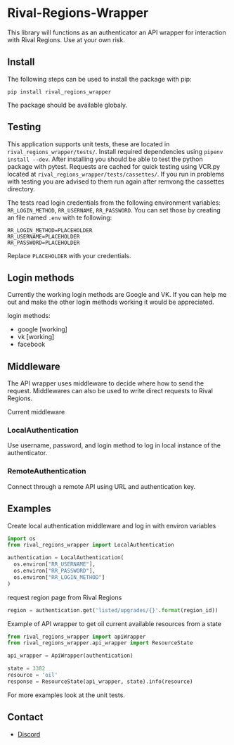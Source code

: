 # Rival-Regions-Wrapper
This library will functions as an authenticator an API wrapper for interaction with Rival Regions.
Use at your own risk.

## Install
The following steps can be used to install the package with pip:

```
pip install rival_regions_wrapper
```

The package should be available globaly.

## Testing
This application supports unit tests, these are located in `rival_regions_wrapper/tests/`.
Install required dependencies using `pipenv install --dev`.
After installing you should be able to test the python package with pytest.
Requests are cached for quick testing using VCR.py located at `rival_regions_wrapper/tests/cassettes/`.
If you run in problems with testing you are advised to them run again after remvong the cassettes directory.

The tests read login credentials from the following environment variables:
`RR_LOGIN_METHOD`, `RR_USERNAME`, `RR_PASSWORD`.
You can set those by creating an file named `.env` with te following:

```
RR_LOGIN_METHOD=PLACEHOLDER
RR_USERNAME=PLACEHOLDER
RR_PASSWORD=PLACEHOLDER
```

Replace `PLACEHOLDER` with your credentials.

## Login methods
Currently the working login methods are Google and VK.
If you can help me out and make the other login methods working it would be appreciated. 

login methods:

- google [working]
- vk [working]
- facebook

## Middleware
The API wrapper uses middleware to decide where how to send the request.
Middlewares can also be used to write direct requests to Rival Regions.

Current middleware

### LocalAuthentication
Use username, password, and login method to log in local instance of the authenticator.

### RemoteAuthentication
Connect through a remote API using URL and authentication key.

## Examples
Create local authentication middleware and log in with environ variables
```python
import os
from rival_regions_wrapper import LocalAuthentication

authentication = LocalAuthentication(
  os.environ["RR_USERNAME"],
  os.environ["RR_PASSWORD"],
  os.environ["RR_LOGIN_METHOD"]
)
```

request region page from Rival Regions
```python
region = authentication.get('listed/upgrades/{}'.format(region_id))
```

Example of API wrapper to get oil current available resources from a state
```python
from rival_regions_wrapper import apiWrapper
from rival_regions_wrapper.api_wrapper import ResourceState

api_wrapper = ApiWrapper(authentication)

state = 3382
resource = 'oil'
response = ResourceState(api_wrapper, state).info(resource)
```

For more examples look at the unit tests.

## Contact
* [Discord](https://discord.gg/6fzHtJM)
